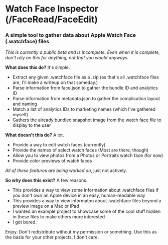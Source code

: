 # Watch Face Inspector (/FaceRead/FaceEdit)
### A simple tool to gather data about Apple Watch Face (.watchface) files
*This is currently a public beta and is incomplete. Even when it is complete, don't rely on this for anything, not that you would anyways.*

**What does this do?**
It's simple.
- Extract any given .watchface file as a .zip (as that's all .watchface files are, I'll make a writeup on that someday.)
- Parse information from face.json to gather the bundle ID and analytics ID
- Parse information from metadata.json to gather the complication layout and naming
- Match a list of analytics IDs to marketing names (which I've gathered myself)
- Gathers the already bundled snapshot image from the watch face file to display to the user

**What doesn't this do?**
A lot.
- Provide a way to edit watch faces (currently)
- Provide the names of select watch faces (Most are there, though)
- Allow you to view photos from a Photos or Portraits watch face (for now)
- Provide color previews of watch faces

*All of these features are being worked on*, just not actively.

**So why does this exist?**
A few reasons.
- This provides a way to view some information about .watchface files if you don't own an Apple device in an easy, human-readable way
- This provides a way to view informaton about .watchface files beyond a preview image on a Mac or iPad
- I wanted an example project to showcase some of the cool stuff hidden in these files to make others more interested
- I got bored.

Enjoy. Don't redistribute without my permission or something. Use this as the basis for your other projects, I don't care.
